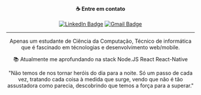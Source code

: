 

<div align="center">

  #### ☕ Entre em contato  

  [![LinkedIn Badge](https://img.shields.io/twitter/url?color=blue&label=LinkedIn&logo=linkedin&style=for-the-badge&url=https%3A%2F%2Fgithub.com%2Fmaycongc%2Fproffy-server)](https://www.linkedin.com/in/maycon-gorgonha)
  [![Gmail Badge](https://img.shields.io/badge/-maycon.gorgonha@hotmail.com-f00000?&style=for-the-badge&logo=Gmail&logoColor=white&link=mailto:maycon.gorgonha@hotmail.com)](mailto:maycon.gorgonha@hotmail.com)
<div>

<hr>

Apenas um estudante de Ciência da Computação, Técnico de informática que é fascinado em técnologias e desenvolvimento web/mobile. 

📚 Atualmente me aprofundando na stack Node.JS React React-Native

"Não temos de nos tornar heróis do dia para a noite. Só um passo de cada vez, tratando cada coisa à medida que surge, vendo que não é tão assustadora como parecia, descobrindo que temos a força para a superar."

